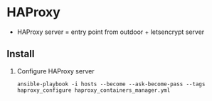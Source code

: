 HAProxy
=======

* HAProxy server = entry point from outdoor + letsencrypt server


Install
-------

1. Configure HAProxy server

	`ansible-playbook -i hosts --become --ask-become-pass --tags haproxy_configure haproxy_containers_manager.yml`
